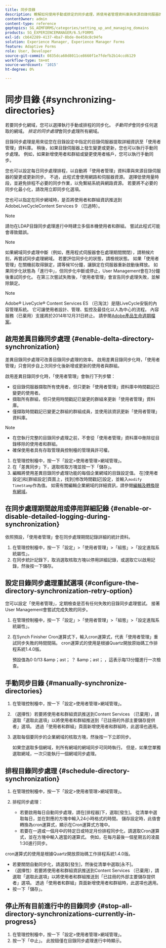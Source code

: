 ```yaml
---
title: 同步目錄
description: 瞭解如何使用手動或排定的同步處理，將使用者管理資料庫與來源目錄伺服器的變更同步化。
contentOwner: admin
content-type: reference
geptopics: SG_AEMFORMS/categories/setting_up_and_managing_domains
products: SG_EXPERIENCEMANAGER/6.5/FORMS
exl-id: cb642289-4137-4ba7-8bde-0e458c8c94fe
solution: Experience Manager, Experience Manager Forms
feature: Adaptive Forms
role: User, Developer
source-git-commit: 0835dca60d8011ce8660f1e7fdefb2b14ccd6129
workflow-type: tm+mt
source-wordcount: '1015'
ht-degree: 0%

---
```



# 同步目錄 {#synchronizing-directories}

若要同步化網域，您可以選擇執行手動或排程的同步化。 *手動同步*&#x200B;會同步任何選取的網域。 *排定的同步處理*&#x200B;會同步處理所有網域。

目錄同步處理是用來從您在目錄設定中指定的目錄伺服器提取詳細資訊至「使用者管理」資料庫。 稍後，如果目錄伺服器上發生變更或更新，您也可以執行手動同步處理。 例如，如果新增使用者和群組或變更使用者帳戶，您可以執行手動同步。

您也可以設定每日同步處理排程，以自動將「使用者管理」資料庫與來源目錄伺服器的變更或更新同步。 不過，此程式會使用網路和伺服器資源。 選擇低使用量時段，並避免排程不必要的同步作業，以免繫結系統與網路資源。 若要將不必要的同步化最小化，請改用立即同步化選項。

您也可以指定在同步網域時，是否將使用者和群組資訊推送到AdobeLiveCycleContent Services 9 （已過時）。

>[!NOTE]
>
>請勿在LDAP目錄同步處理進行中時建立多個本機使用者和群組。 嘗試此程式可能會導致錯誤。

>[!NOTE]
>
>如果網域同步處理中斷（例如，應用程式伺服器會在處理期間關閉），請稍候片刻，再嘗試同步處理網域。 若要評估同步化的狀態，請檢視狀態。 如果「使用者管理」在關機前取得鎖定，請等候10分鐘，讓鎖定在伺服器重新啟動後釋放。 如果同步化狀態為「進行中」，但同步化中斷或停止，User Management會在3分鐘後重試同步化。 在第三次嘗試失敗後，「使用者管理」會宣告同步處理失敗，並解除鎖定。

>[!NOTE]
>
>Adobe® LiveCycle® Content Services ES （已淘汰）是隨LiveCycle安裝的內容管理系統。 它可讓使用者設計、管理、監控及最佳化以人為中心的流程。 內容服務（已棄用）支援將於2014年12月31日終止。 請參閱[Adobe產品生命週期檔案](https://www.adobe.com/support/products/enterprise/eol/eol_matrix.html)。

## 啟用差異目錄同步處理 {#enable-delta-directory-synchronization}

差異目錄同步處理可改善目錄同步處理的效率。 啟用差異目錄同步化時，「使用者管理」只會同步自上次同步化後新增或更新的使用者與群組。

啟用差異目錄同步化時，「使用者管理」會執行下列步驟：

* 從目錄伺服器擷取所有使用者，但只更新「使用者管理」資料庫中時間戳記已變更的使用者。
* 擷取所有群組，但只使用時間戳記已變更的群組來更新「使用者管理」資料庫。
* 僅擷取時間戳記已變更之群組的群組成員，並使用該資訊更新「使用者管理」資料庫。

>[!NOTE]
>
> * 在您執行完整的目錄同步處理之前，不會從「使用者管理」資料庫中刪除從目錄移除的使用者和群組。
> * 確保使用者具有存取管理員控制檯的管理員許可權。


1. 在管理控制檯中，按一下「設定>使用者管理>網域管理」。
2. 在「差異同步」下，選取核取方塊並按一下「儲存」。
3. 編輯將使用差異目錄同步處理功能的每個企業網域的目錄設定值。 在[使用者設定]和[群組設定]頁面上，找到[修改時間戳記]設定，並輸入`modify TimeStamp`作為值。 如需有關編輯企業網域的詳細資訊，請參閱[編輯及轉換現有網域](/help/forms/using/admin-help/editing-converting-existing-domains.md#editing-and-converting-existing-domains)。

## 在同步處理期間啟用或停用詳細記錄 {#enable-or-disable-detailed-logging-during-synchronization}

依照預設，「使用者管理」會在同步處理期間記錄詳細的統計資料。

1. 在管理控制檯中，按一下「設定」>「使用者管理」>「組態」>「設定進階系統屬性」。
1. 在同步統計記錄下，取消選取核取方塊以停用詳細記錄，或選取它以啟用記錄，然後按一下儲存。

## 設定目錄同步處理重試選項 {#configure-the-directory-synchronization-retry-option}

您可以設定「使用者管理」，定期檢查是否有任何失敗的目錄同步處理嘗試。 接著User Management會嘗試完成失敗的同步。

1. 在管理控制檯中，按一下「設定」>「使用者管理」>「組態」>「設定進階系統屬性」。
1. 在Synch Finisher Cron運算式下，輸入cron運算式，代表「使用者管理」重試同步失敗的時間間隔。 cron運算式的使用是根據Quartz開放原始碼工作排程系統1.4.0版。

   預設值為0 0/13 &amp;amp；ast； ？ &amp;amp；ast； ，這表示每13分鐘進行一次檢查。

## 手動同步目錄 {#manually-synchronize-directories}

1. 在管理控制檯中，按一下「設定>使用者管理>網域管理」。
1. （選擇性）若要將使用者和群組資訊推送到Content Services （已棄用），請選取「選取此選項」以將使用者和群組推送到「已註冊的外部主要儲存提供者」選項。 透過「使用者和群組」頁面新增使用者和群組時，此選項也適用。
1. 選取每個要同步的企業網域的核取方塊，然後按一下立即同步。

   如果您選取多個網域，則所有網域的網域同步可同時執行。 但是，如果您單獨選取網域，一次只能執行一個網域同步處理。

## 排程目錄同步處理 {#schedule-directory-synchronization}

1. 在管理控制檯中，按一下「設定>使用者管理>網域管理」。
1. 排程同步處理：

   * 若要啟用每日自動同步處理，請在[排程器]下，選取[發生]。 從清單中選取每日，並在對應的方塊中輸入24小時格式的時間。 儲存設定時，此值會轉換為cron運算式，顯示在Cron運算式方塊中。
   * 若要在一週或一個月中的特定日或特定月份排程同步化，請選取Cron運算式，並在方塊中輸入適當的運算式。 例如，在每月最後一個星期五的凌晨1:30進行同步。

cron運算式的使用是根據Quartz開放原始碼工作排程系統1.4.0版。

* 若要關閉自動同步化，請選取[發生]，然後從清單中選取[永不]。
* （選擇性）若要將使用者和群組資訊推送到Content Services （已棄用），請選取「選取此選項」以將使用者和群組推送到「已註冊的外部主要儲存提供者」選項。 透過「使用者和群組」頁面新增使用者和群組時，此選項也適用。
* 按一下「儲存」。

## 停止所有目前進行中的目錄同步 {#stop-all-directory-synchronizations-currently-in-progress}

1. 在管理控制檯中，按一下「設定>使用者管理>網域管理」。
1. 按一下「中止」。 此按鈕僅在目錄同步處理進行中時顯示。
